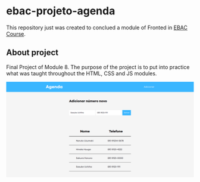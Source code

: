 # ebac-projeto-agenda


This repository just was created to conclued a module of Fronted in [EBAC Course](https://ebaconline.com.br/front-end-profession).


## About project


Final Project of Module 8. The purpose of the project is to put into practice what was taught throughout the HTML, CSS and JS modules.

![Workspace](./workspace2.png)